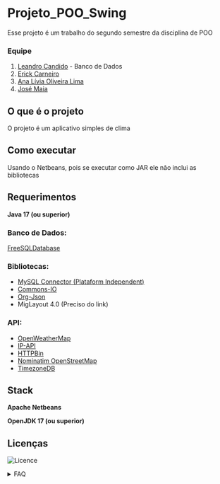 # Projeto_POO_Swing

Esse projeto é um trabalho do segundo semestre da disciplina de POO 

### Equipe
1. [Leandro Candido](https://github.com/marshfellow42) - Banco de Dados
2. [Erick Carneiro](https://github.com/Asperaven)
3. [Ana Lívia Oliveira Lima](https://github.com/livia0oliveira)
4. [José Maia](https://github.com/JoseMaia07)

## O que é o projeto
O projeto é um aplicativo simples de clima

## Como executar
Usando o Netbeans, pois se executar como JAR ele não inclui as bibliotecas

## Requerimentos
**Java 17 (ou superior)**
### Banco de Dados: 
[FreeSQLDatabase](https://www.freesqldatabase.com/)
### Bibliotecas: 
- [MySQL Connector (Plataform Independent)](https://dev.mysql.com/downloads/connector/j/)
- [Commons-IO](https://mvnrepository.com/artifact/commons-io/commons-io/2.15.0)
- [Org-Json](https://mvnrepository.com/artifact/org.json/json/20231013)
- MigLayout 4.0 (Preciso do link)
### API:
- [OpenWeatherMap](https://openweathermap.org/current)
- [IP-API](https://ip-api.com/docs/api:json)
- [HTTPBin](http://httpbin.org/ip)
- [Nominatim OpenStreetMap](https://nominatim.org/release-docs/latest/api/Overview/)
- [TimezoneDB](https://timezonedb.com/references/get-time-zone)

## Stack
**Apache Netbeans**

**OpenJDK 17 (ou superior)**

## Licenças
![Licence](https://img.shields.io/badge/Licence-MIT-yellow)

<details>
  <summary>FAQ</summary>

+ <details>
  <summary>Qual IDE nós usamos?</summary>
  &nbsp &nbsp &nbsp Apache Netbeans </details>
  
+ <details>
  <summary>Como acessar nosso banco de dados?</summary>
  &nbsp &nbsp &nbsp 1. Entre nesse site: "phpmyadmin.co"
  <br>
  &nbsp &nbsp &nbsp 2. Na barra de host, digite: "sql10.freesqldatabase.com"
  <br>
  &nbsp &nbsp &nbsp 3. Na barra de usuário, digite: "sql10660810"
  <br>
  &nbsp &nbsp &nbsp 4. Na barra de senha, digite: "3B6vRgMH9n"
  </details>

+ <details>
  <summary>Pra que criar um pull request ao invés de mandar tudo direto na Main como sempre?</summary>
  &nbsp &nbsp &nbsp Para não ter problema na hora de mandar alguma mudança para o repositório principal, sem que apague o progresso de outro membro, já que esse é um projeto de escala maior
  </details>
  
+ <details>
  <summary>Como criar um Pull Request?</summary>
  &nbsp &nbsp &nbsp 1. Faça um fork do nosso repositório
  <br>
  <p>&nbsp &nbsp &nbsp 2. Faça um "clone" dele no seu computador: "git clone https://github.com/(seu nome de usuario)/Projeto_POO_Swing.git"</p>
  <b>&nbsp &nbsp &nbsp Depois de fazer as suas alterações</b>
  <br>
  &nbsp &nbsp &nbsp 3. Entre na pasta onde tenha feito o fork e abra o git bash 
  <br>
  &nbsp &nbsp &nbsp 4. Adicione todos os arquivos modificados: "git add . && git status"
  <br>
  &nbsp &nbsp &nbsp 5. Faça um commit: "git commit"
  <br>
  <p> &nbsp &nbsp &nbsp 6. Faça um push para o seu fork: "git push -u origin main"</p>
  <b>&nbsp &nbsp &nbsp Quando for fazer um pull request para a main</b>
  <br>
  &nbsp &nbsp &nbsp 6. Entre no repositório onde havia feito um fork
  <br>
  &nbsp &nbsp &nbsp 7. Lá dentro vai aparecer algo como "Compare and Pull Request" ou "1 (ou mais) commits ahead", lá você poderá fazer o pull request para o nosso repositório
  </details>
</details>
